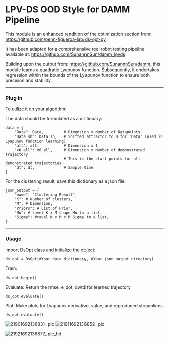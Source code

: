 # LPV-DS OOD Style for DAMM Pipeline

This module is an enhanced rendition of the optimization section from:
https://github.com/penn-figueroa-lab/ds-opt-py

It has been adapted for a comprehensive real robot testing pipeline available at:
https://github.com/SunannnSun/damm_lpvds

Building upon the output from:
https://github.com/SunannnSun/damm,
this module learns a quadratic Lyapunov function. Subsequently, it undertakes regression within the bounds of the Lyapunov function to ensure both precision and stability.

---
### Plug in
To utilize it on your algorithm:

The data should be formulated as a dictionary:
```
data = {
    "Data": Data,         # Dimension x Number of Datapoints
    "Data_sh": Data_sh,   # Shifted attractor to 0 for 'Data' (used in Lyapunov function learning)
    "att": att,           # Dimension x 1
    "x0_all": x0_all,     # Dimension x Number of demonstrated trajectory
                          # This is the start points for all demonstrated trajectories
    "dt": dt,             # Sample time
}
```

For the clustering result, save this dictionary as a json file:
```
json_output = {
    "name": "Clustering Result",
    "K": # Number of clusters,
    "M": # Dimension,
    "Priors": # List of Prior,
    "Mu": # ravel K x M shape Mu to a list,
    "Sigma": #ravel K x M x M Sigma to a list,
}
```
---
### Usage
import DsOpt class and initialize the object:
```
ds_opt = DsOpt(#Your data dictionary, #Your json output directory)
```

Train:
```
ds_opt.begin()
```

Evaluate:
Return the rmse, e_dot, dwtd for learned trajectory
```
ds_opt.evaluate()
```

Plot: Make plots for Lyapunov derivative, value, and reproduced streamlines
```
ds_opt.evaluate()
```
![21901692136831_ pic](https://github.com/HuiTakami/ds_opt_ood/assets/97799818/c08f82e0-7837-4e43-a94f-072723a95f2c)
![21911692136852_ pic](https://github.com/HuiTakami/ds_opt_ood/assets/97799818/df892461-d154-4ca9-a2a2-5e8134606071)

![21921692136877_ pic_hd](https://github.com/HuiTakami/ds_opt_ood/assets/97799818/f2c9839b-8aa0-40ab-b142-648d9321c4be)

